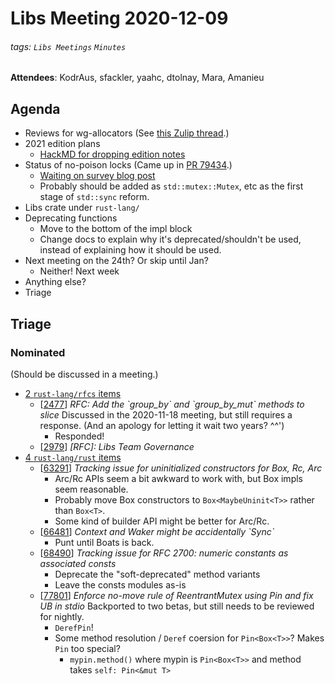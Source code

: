 # Libs Meeting 2020-12-09

###### tags: `Libs Meetings` `Minutes`

**Attendees**: KodrAus, sfackler, yaahc, dtolnay, Mara, Amanieu

## Agenda

- Reviews for wg-allocators (See [this Zulip thread](https://rust-lang.zulipchat.com/#narrow/stream/223182-wg-governance/topic/Approval.20of.20allocators-WGs.20Pull.20Request/near/218832828).)
- 2021 edition plans
    - [HackMD for dropping edition notes](https://hackmd.io/s5t7wkl6QoKwrlim1Hn1Tg)
- Status of no-poison locks (Came up in [PR 79434](https://github.com/rust-lang/rust/pull/79434).)
    - [Waiting on survey blog post](https://github.com/rust-lang/blog.rust-lang.org/pull/708)
    - Probably should be added as `std::mutex::Mutex`, etc as the first stage of `std::sync` reform.
- Libs crate under `rust-lang/`
- Deprecating functions
    - Move to the bottom of the impl block
    - Change docs to explain why it's deprecated/shouldn't be used, instead of explaining how it should be used.
- Next meeting on the 24th? Or skip until Jan?
    - Neither! Next week
- Anything else?
- Triage

## Triage

### Nominated

(Should be discussed in a meeting.)

- [2 `rust-lang/rfcs` items](https://github.com/rust-lang/rfcs/issues?q=is%3Aopen+label%3AT-libs+label%3AI-nominated)
  - [[2477](https://github.com/rust-lang/rfcs/pull/2477)] *RFC: Add the \`group\_by\` and \`group\_by\_mut\` methods to slice*
    Discussed in the 2020-11-18 meeting, but still requires a response. (And an apology for letting it wait two years? ^^')
    - Responded!
  - [[2979](https://github.com/rust-lang/rfcs/pull/2979)] *\[RFC\]: Libs Team Governance*
- [4 `rust-lang/rust` items](https://github.com/rust-lang/rust/issues?q=is%3Aopen+label%3AT-libs+label%3AI-nominated)
  - [[63291](https://github.com/rust-lang/rust/issues/63291)] *Tracking issue for uninitialized constructors for Box, Rc, Arc*
      - Arc/Rc APIs seem a bit awkward to work with, but Box impls seem reasonable.
      - Probably move Box constructors to `Box<MaybeUninit<T>>` rather than `Box<T>`.
      - Some kind of builder API might be better for Arc/Rc.
  - [[66481](https://github.com/rust-lang/rust/issues/66481)] *Context and Waker might be accidentally \`Sync\`*
      - Punt until Boats is back.
  - [[68490](https://github.com/rust-lang/rust/issues/68490)] *Tracking issue for RFC 2700: numeric constants as associated consts*
      - Deprecate the "soft-deprecated" method variants
      - Leave the consts modules as-is
  - [[77801](https://github.com/rust-lang/rust/pull/77801)] *Enforce no\-move rule of ReentrantMutex using Pin and fix UB in stdio*
    Backported to two betas, but still needs to be reviewed for nightly.
    - `DerefPin`!
    - Some method resolution / `Deref` coersion for `Pin<Box<T>>`? Makes `Pin` too special?
        - `mypin.method()` where mypin is `Pin<Box<T>>` and method takes `self: Pin<&mut T>`
